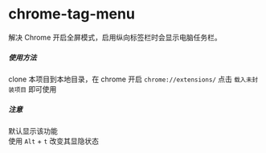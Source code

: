 # chrome-tag-menu
解决 Chrome 开启全屏模式，启用纵向标签栏时会显示电脑任务栏。

##### 使用方法
clone 本项目到本地目录，在 chrome 开启 ```chrome://extensions/```
点击 `载入未封装项目` 即可使用  

##### 注意
默认显示该功能  
使用 `Alt` + `t` 改变其显隐状态  

